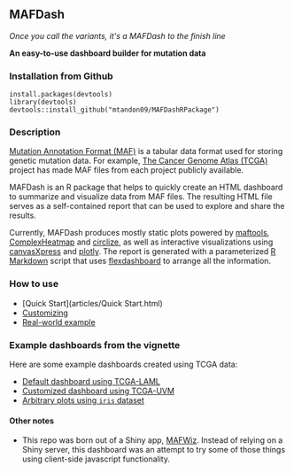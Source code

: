 MAFDash
------------------------------------------------------------
*Once you call the variants, it's a MAFDash to the finish line*


**An easy-to-use dashboard builder for mutation data**

### Installation from Github
```
install.packages(devtools)
library(devtools)
devtools::install_github("mtandon09/MAFDashRPackage")
```

### Description
[Mutation Annotation Format (MAF)](https://docs.gdc.cancer.gov/Encyclopedia/pages/Mutation_Annotation_Format/) is a tabular data format used for storing genetic mutation data. For example, [The Cancer Genome Atlas (TCGA)](https://www.cancer.gov/about-nci/organization/ccg/research/structural-genomics/tcga) project has made MAF files from each project publicly available.

MAFDash is an R package that helps to quickly create an HTML dashboard to summarize and visualize data from MAF files. The resulting HTML file serves as a self-contained report that can be used to explore and share the results.

Currently, MAFDash produces mostly static plots powered by [maftools](https://bioconductor.org/packages/release/bioc/vignettes/maftools/inst/doc/maftools.html),  [ComplexHeatmap](https://github.com/jokergoo/ComplexHeatmap) and [circlize](https://github.com/jokergoo/circlize), as well as interactive visualizations using [canvasXpress](https://cran.r-project.org/web/packages/canvasXpress/vignettes/getting_started.html) and [plotly](https://plotly.com/r/).  The report is generated with a parameterized [R Markdown](https://rmarkdown.rstudio.com/) script that uses [flexdashboard](https://rmarkdown.rstudio.com/flexdashboard/) to arrange all the information.

### How to use

- [Quick Start](articles/Quick Start.html)
- [Customizing](articles/Customizing.html)
- [Real-world example](articles/Advanced_Example.html)

### Example dashboards from the vignette
Here are some example dashboards created using TCGA data:

- [Default dashboard using TCGA-LAML](https://mtandon09.github.io/MAFDashRPackage/examples/LAML.mafdash.html)
- [Customized dashboard using TCGA-UVM](https://mtandon09.github.io/MAFDashRPackage/examples/TCGA-UVM.custom.mafdash.html.MAFDash.html)
- [Arbitrary plots using `iris` dataset](https://mtandon09.github.io/MAFDashRPackage/examples/toy_dash.html.MAFDash.html)

#### Other notes
- This repo was born out of a Shiny app, [MAFWiz](https://github.com/mtandon09/mafwiz).  Instead of relying on a Shiny server, this dashboard was an attempt to try some of those things using client-side javascript functionality.